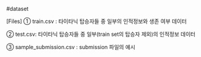 #dataset


[Files]
① train.csv : 타이타닉 탑승자들 중 일부의 인적정보와 생존 여부 데이터

② test.csv: 타이타닉 탑승자들 중 일부(train set의 탑승자 제외)의 인적정보 데이터

③ sample_submission.csv : submission 파일의 예시
